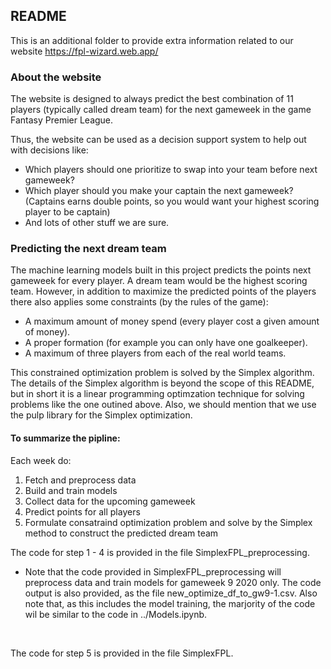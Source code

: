## README

This is an additional folder to provide extra information related to our website https://fpl-wizard.web.app/



### About the website

The website is designed to always predict the best combination of 11 players (typically called dream team) for the next gameweek in the game Fantasy Premier League.

Thus, the website can be used as a decision support system to help out with decisions like:
- Which players should one prioritize to swap into your team before next gameweek?
- Which player should you make your captain the next gameweek? (Captains earns double points, so you would want your highest scoring player to be captain)
- And lots of other stuff we are sure.



### Predicting the next dream team

The machine learning models built in this project predicts the points next gameweek for every player. 
A dream team would be the highest scoring team.
However, in addition to maximize the predicted points of the players there also applies some constraints (by the rules of the game):
- A maximum amount of money spend (every player cost a given amount of money).
- A proper formation (for example you can only have one goalkeeper).
- A maximum of three players from each of the real world teams.

This constrained optimization problem is solved by the Simplex algorithm.
The details of the Simplex algorithm is beyond the scope of this README, but in short it is a linear programming optimzation technique for solving problems like the one outined above. Also, we should mention that we use the pulp library for the Simplex optimization.


#### To summarize the pipline:
Each week do:
1. Fetch and preprocess data
2. Build and train models
3. Collect data for the upcoming gameweek
4. Predict points for all players
5. Formulate consatraind optimization problem and solve by the Simplex method to construct the predicted dream team





The code for step 1 - 4 is provided in the file SimplexFPL_preprocessing. 
- Note that the code provided in SimplexFPL_preprocessing will preprocess data and train models for gameweek 9 2020 only. The code output is also provided, as the file new_optimize_df_to_gw9-1.csv. Also note that, as this includes the model training, the marjority of the code wil be similar to the code in ../Models.ipynb.

<p>&nbsp;</p>

The code for step 5 is provided in the file SimplexFPL.



